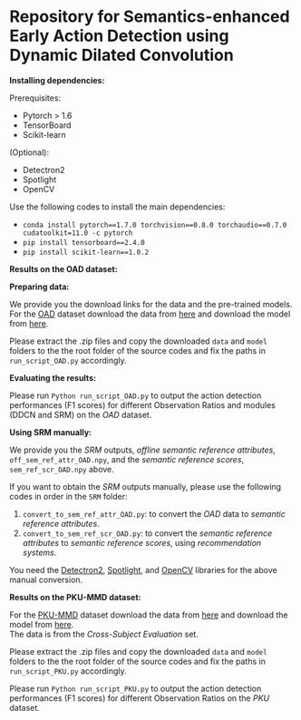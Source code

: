# Repository for Semantics-enhanced Early Action Detection using Dynamic Dilated Convolution


**Installing dependencies:**

Prerequisites:   
- Pytorch > 1.6 
- TensorBoard  
- Scikit-learn

(Optional):
- Detectron2  
- Spotlight  
- OpenCV

Use the following codes to install the main dependencies:
- ```conda install pytorch==1.7.0 torchvision==0.8.0 torchaudio==0.7.0 cudatoolkit=11.0 -c pytorch```
- ```pip install tensorboard==2.4.0```
- ```pip install scikit-learn==1.0.2```

**Results on the OAD dataset:**

**Preparing data:**

We provide you the download links for the data and the pre-trained models. 
For the [OAD](https://www.icst.pku.edu.cn/struct/Projects/OAD.html) dataset download the data from [here](https://drive.google.com/file/d/1gVPZqDGZcQPLoxkRabi6b4NN09tIpszL/view?usp=sharing) and download the model from [here](https://drive.google.com/file/d/1tHmqnFbKi3UpEvAZTsSo6An969xTWp99/view?usp=sharing).   

Please extract the .zip files and copy the downloaded ```data``` and ```model``` folders to the the root folder of the source codes and fix the paths in ```run_script_OAD.py``` accordingly. 

**Evaluating the results:**

Please run ```Python run_script_OAD.py``` to output the action detection performances (F1 scores) for different Observation Ratios and modules (DDCN and SRM) on the *OAD* dataset.  

**Using SRM manually:**

We provide you the *SRM* outputs, *offline semantic reference attributes*, ```off_sem_ref_attr_OAD.npy```, and the *semantic reference scores*, ```sem_ref_scr_OAD.npy``` above.  

If you want to obtain the *SRM* outputs manually, please use the following codes in order in the ```SRM``` folder:  

1. ```convert_to_sem_ref_attr_OAD.py```: to convert the *OAD* data to *semantic reference attributes*.  
2. ```convert_to_sem_ref_scr_OAD.py```: to convert the *semantic reference attributes* to *semantic reference scores*, using *recommendation systems*.  

You need the [Detectron2](https://github.com/facebookresearch/detectron2), [Spotlight](https://github.com/maciejkula/spotlight), and [OpenCV](https://pypi.org/project/opencv-python/) libraries for the above manual conversion. 

**Results on the PKU-MMD dataset:**   

For the [PKU-MMD](https://www.icst.pku.edu.cn/struct/Projects/PKUMMD.html) dataset download the data from [here](https://drive.google.com/file/d/1WxL5emkbwOUr_5ceQvq98dTC71AQVbRt/view?usp=sharing) and download the model from [here](https://drive.google.com/file/d/1-pOiHugpedRI3e9FDXBWfhlRszVTNgbi/view?usp=sharing).  
The data is from the *Cross-Subject Evaluation* set.  

Please extract the .zip files and copy the downloaded ```data``` and ```model``` folders to the the root folder of the source codes and fix the paths in ```run_script_PKU.py``` accordingly.    

Please run ```Python run_script_PKU.py``` to output the action detection performances (F1 scores) for different Observation Ratios on the *PKU* dataset.  


